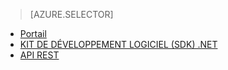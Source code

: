 > [AZURE.SELECTOR]
- [Portail](../articles/media-services-portal-check-job-progress.md)
- [KIT DE DÉVELOPPEMENT LOGICIEL (SDK) .NET](../articles/media-services-check-job-progress.md)
- [API REST](../articles/media-services-rest-check-job-progress.md)

<!--HONumber=52--> 
